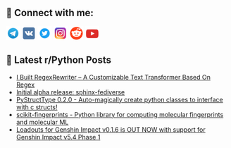 ## 🔎 Connect with me:
[<img src="https://github.com/bullbesh/bullbesh/blob/main/images/Telegram.png" width="32" height="32" />](https://t.me/bullbesh)
[<img src="https://github.com/bullbesh/bullbesh/blob/main/images/VK.png" width="32" height="32" />](https://vk.com/bullbesh)
[<img src="https://github.com/bullbesh/bullbesh/blob/main/images/Twitter.png" width="32" height="32" />](https://twitter.com/bullbesh1)
[<img src="https://github.com/bullbesh/bullbesh/blob/main/images/Instagram.png" width="32" height="32" />](https://www.instagram.com/bullbesh)
[<img src="https://github.com/bullbesh/bullbesh/blob/main/images/Reddit.png" width="32" height="32" />](https://www.reddit.com/user/bullbesh)
[<img src="https://github.com/bullbesh/bullbesh/blob/main/images/YouTube.png" width="32" height="32" />](https://www.youtube.com/channel/UCtfjRs6uzgq5mfm8S06WTcg)

## 📕 Latest r/Python Posts
<!-- BLOG-POST-LIST:START -->
- [I Built RegexRewriter – A Customizable Text Transformer Based On Regex](https://www.reddit.com/r/Python/comments/1ith6u3/i_built_regexrewriter_a_customizable_text/)
- [Initial alpha release: sphinx-fediverse](https://www.reddit.com/r/Python/comments/1itgesm/initial_alpha_release_sphinxfediverse/)
- [PyStructType 0.2.0 - Auto-magically create python classes to interface with c structs!](https://www.reddit.com/r/Python/comments/1itbo0s/pystructtype_020_automagically_create_python/)
- [scikit-fingerprints - Python library for computing molecular fingerprints and molecular ML](https://www.reddit.com/r/Python/comments/1itaz7b/scikitfingerprints_python_library_for_computing/)
- [Loadouts for Genshin Impact v0.1.6 is OUT NOW with support for Genshin Impact v5.4 Phase 1](https://www.reddit.com/r/Python/comments/1it8amc/loadouts_for_genshin_impact_v016_is_out_now_with/)
<!-- BLOG-POST-LIST:END -->

